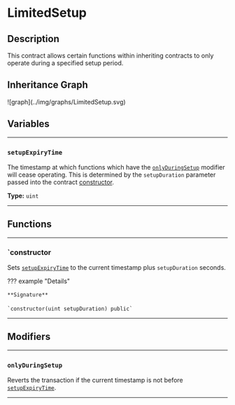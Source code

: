 # LimitedSetup

## Description

This contract allows certain functions within inheriting contracts to only operate during a specified setup period.

<section-sep />

## Inheritance Graph

<inheritance-graph>
    ![graph](../img/graphs/LimitedSetup.svg)
</inheritance-graph>

<section-sep />

## Variables

---

### `setupExpiryTime`

The timestamp at which functions which have the [`onlyDuringSetup`](#onlyduringsetup) modifier will cease operating. This is determined by the `setupDuration` parameter passed into the contract [constructor](#constructor).

**Type:** `uint`

---

<section-sep />

## Functions

---

### `constructor

Sets [`setupExpiryTime`](#setupexpirytime) to the current timestamp plus `setupDuration` seconds.

??? example "Details"

    **Signature**
    
    `constructor(uint setupDuration) public`

---

<section-sep />

## Modifiers

---

### `onlyDuringSetup`

Reverts the transaction if the current timestamp is not before [`setupExpiryTime`](#setupexpirytime).

---

<section-sep />
